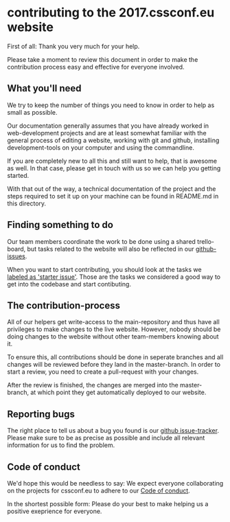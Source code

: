 # contributing to the 2017.cssconf.eu website

First of all: Thank you very much for your help.

Please take a moment to review this document in order to make the contribution process easy and effective for everyone involved.


## What you'll need

We try to keep the number of things you need to know in order to help as small as possible. 

Our documentation generally assumes that you have already worked
in web-development projects and are at least somewhat familiar with the general process of editing a website, working with git and github, installing development-tools on your computer and using the commandline.

If you are completely new to all this and still want to help, that is awesome as well. In that case, please get in touch with us so we can help you getting started.

With that out of the way, a technical documentation of the project and the steps required to set it up on your machine can be found in README.md in this directory.


## Finding something to do

Our team members coordinate the work to be done using a shared trello-board, but tasks related to the website will also be reflected in our [github-issues][github issue-tracker].

When you want to start contributing, you should look at the tasks we [labeled as 'starter issue'][starter-issues]. Those are the tasks we considered a good way to get into the codebase and start contibuting.


## The contribution-process

All of our helpers get write-access to the main-repository and thus have all privileges to make changes to the live website. However, nobody should be doing changes to the website without other team-members knowing about it.

To ensure this, all contributions should be done in seperate branches and all changes will be reviewed before they land in the master-branch. In order to start a review, you need to create a pull-request with your changes.

After the review is finished, the changes are merged into the master-branch, at which point they get automatically deployed to our website.


## Reporting bugs

The right place to tell us about a bug you found is our [github issue-tracker][]. Please make sure to be as precise as possible and include all relevant information for us to find the problem.


## Code of conduct

We'd hope this would be needless to say: We expect everyone collaborating on the projects for cssconf.eu to adhere to our [Code of conduct][].

In the shortest possible form: Please do your best to make helping us a positive exeprience for everyone.

[Code of conduct]: http://2015.cssconf.eu/code-of-conduct/
[github issue-tracker]: https://github.com/cssconf/2017.cssconf.eu/issues
[starter-issues]: https://github.com/cssconf/2017.cssconf.eu/labels/starter-issue

